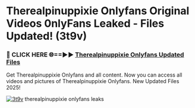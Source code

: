 # Therealpinuppixie Onlyfans Original Videos 0nlyFans Leaked - Files Updated! (3t9v)

<h3>🔴 CLICK HERE 🌐==►► <a href="https://tinyurl.com/ms9xzufz" rel="nofollow">Therealpinuppixie Onlyfans Updated Files</a></h3>

Get Therealpinuppixie Onlyfans and all content. Now you can access all videos and pictures of Therealpinuppixie Onlyfans. New Updated Files 2025!

[![3t9v](https://i.imgur.com/PQ7UWWw.gif)](https://tinyurl.com/ms9xzufz)
therealpinuppixie onlyfans leaks